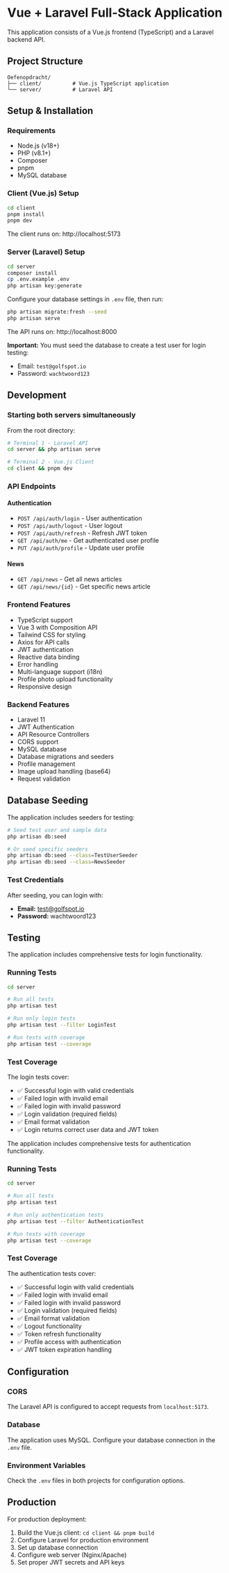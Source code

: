 # Vue + Laravel Full-Stack Application

This application consists of a Vue.js frontend (TypeScript) and a Laravel backend API.

## Project Structure

```
Oefenopdracht/
├── client/          # Vue.js TypeScript application
└── server/          # Laravel API
```

## Setup & Installation

### Requirements

- Node.js (v18+)
- PHP (v8.1+)
- Composer
- pnpm
- MySQL database

### Client (Vue.js) Setup

```bash
cd client
pnpm install
pnpm dev
```

The client runs on: http://localhost:5173

### Server (Laravel) Setup

```bash
cd server
composer install
cp .env.example .env
php artisan key:generate
```

Configure your database settings in `.env` file, then run:

```bash
php artisan migrate:fresh --seed
php artisan serve
```

The API runs on: http://localhost:8000

**Important:** You must seed the database to create a test user for login testing:

- Email: `test@golfspot.io`
- Password: `wachtwoord123`

## Development

### Starting both servers simultaneously

From the root directory:

```bash
# Terminal 1 - Laravel API
cd server && php artisan serve

# Terminal 2 - Vue.js Client
cd client && pnpm dev
```

### API Endpoints

#### Authentication

- `POST /api/auth/login` - User authentication
- `POST /api/auth/logout` - User logout
- `POST /api/auth/refresh` - Refresh JWT token
- `GET /api/auth/me` - Get authenticated user profile
- `PUT /api/auth/profile` - Update user profile

#### News

- `GET /api/news` - Get all news articles
- `GET /api/news/{id}` - Get specific news article

### Frontend Features

- TypeScript support
- Vue 3 with Composition API
- Tailwind CSS for styling
- Axios for API calls
- JWT authentication
- Reactive data binding
- Error handling
- Multi-language support (i18n)
- Profile photo upload functionality
- Responsive design

### Backend Features

- Laravel 11
- JWT Authentication
- API Resource Controllers
- CORS support
- MySQL database
- Database migrations and seeders
- Profile management
- Image upload handling (base64)
- Request validation

## Database Seeding

The application includes seeders for testing:

```bash
# Seed test user and sample data
php artisan db:seed

# Or seed specific seeders
php artisan db:seed --class=TestUserSeeder
php artisan db:seed --class=NewsSeeder
```

### Test Credentials

After seeding, you can login with:

- **Email:** test@golfspot.io
- **Password:** wachtwoord123

## Testing

The application includes comprehensive tests for login functionality.

### Running Tests

```bash
cd server

# Run all tests
php artisan test

# Run only login tests
php artisan test --filter LoginTest

# Run tests with coverage
php artisan test --coverage
```

### Test Coverage

The login tests cover:

- ✅ Successful login with valid credentials
- ✅ Failed login with invalid email
- ✅ Failed login with invalid password
- ✅ Login validation (required fields)
- ✅ Email format validation
- ✅ Login returns correct user data and JWT token

The application includes comprehensive tests for authentication functionality.

### Running Tests

```bash
cd server

# Run all tests
php artisan test

# Run only authentication tests
php artisan test --filter AuthenticationTest

# Run tests with coverage
php artisan test --coverage
```

### Test Coverage

The authentication tests cover:

- ✅ Successful login with valid credentials
- ✅ Failed login with invalid email
- ✅ Failed login with invalid password
- ✅ Login validation (required fields)
- ✅ Email format validation
- ✅ Logout functionality
- ✅ Token refresh functionality
- ✅ Profile access with authentication
- ✅ JWT token expiration handling

## Configuration

### CORS

The Laravel API is configured to accept requests from `localhost:5173`.

### Database

The application uses MySQL. Configure your database connection in the `.env` file.

### Environment Variables

Check the `.env` files in both projects for configuration options.

## Production

For production deployment:

1. Build the Vue.js client: `cd client && pnpm build`
2. Configure Laravel for production environment
3. Set up database connection
4. Configure web server (Nginx/Apache)
5. Set proper JWT secrets and API keys
